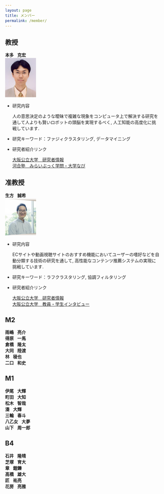 ```yaml
---
layout: page
title: メンバー
permalink: /member/
---
```

## 教授
**本多** &nbsp; **克宏** <br>
<img src="/public/img/Prof-Honda.png" width="20%">
- 研究内容

    人の意思決定のような曖昧で複雑な現象をコンピュータ上で解決する研究を通して人よりも賢いロボットの頭脳を実現するべく, 人工知能の高度化に挑戦しています.

- 研究キーワード：ファジィクラスタリング, データマイニング
- 研究者紹介リンク

    [大阪公立大学　研究者情報](https://kyoiku-kenkyudb.omu.ac.jp/html/100001586_ja.html) <br>
    [河合塾　みらいぶっく学問・大学なび](https://miraibook.jp/researcher/101)

## 准教授
**生方** &nbsp; **誠希** <br>
<img src="/public/img/Prof-Ubukata.png" width="20%">
- 研究内容

    ECサイトや動画視聴サイトのおすすめ機能においてユーザーの嗜好などを自動分類する技術の研究を通して, 高性能なコンテンツ推薦システムの実現に挑戦しています.

- 研究キーワード：ラフクラスタリング, 協調フィルタリング
- 研究者紹介リンク

    [大阪公立大学　研究者情報](https://kyoiku-kenkyudb.omu.ac.jp/html/100002338_ja.html) <br>
    [大阪公立大学　教員・学生インタビュー](https://www.omu.ac.jp/i/interview/staff_ubukata/)

## M2
**雨嶋** &nbsp; **亮介** <br>
**得原** &nbsp; **一馬** <br>
**倉橋** &nbsp; **隆太** <br>
**大同** &nbsp; **陸渡** <br>
**林** &nbsp; **稜也** <br>
**二口** &nbsp; **和史** <br>

## M1
**伊尾** &nbsp; **大輝** <br>
**町田** &nbsp; **大知** <br>
**松木** &nbsp; **智哉** <br>
**湊** &nbsp; **大輝** <br>
**三輪** &nbsp; **春斗** <br>
**八乙女** &nbsp; **大夢** <br>
**山下** &nbsp; **周一郎**<br>

## B4
**石井** &nbsp; **隆晴** <br>
**芝塚** &nbsp; **育大** <br>
**章** &nbsp; **鎧鑠** <br>
**高橋** &nbsp; **雄大** <br>
**匠** &nbsp; **祐亮** <br>
**花房** &nbsp; **亮雅** <br>